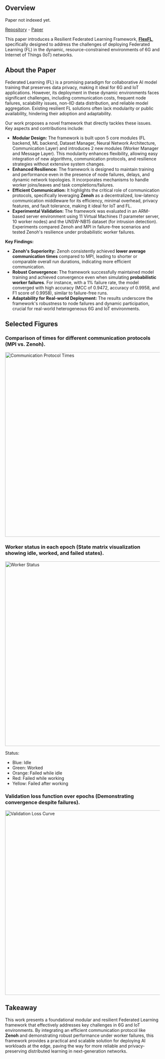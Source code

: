 ## Overview

<span class="text-xl text-orange-300"> Paper not indexed yet. </span>

[Repository](https://github.com/leoalmPT/FlexFL/tree/ICCT) - [Paper](/files/papers/icctfl2025/paper.pdf)

This paper introduces a Resilient Federated Learning Framework, [**FlexFL**](TODO), specifically designed to address the challenges of deploying Federated Learning (FL) in the dynamic, resource-constrained environments of 6G and Internet of Things (IoT) networks.

## About the Paper

Federated Learning (FL) is a promising paradigm for collaborative AI model training that preserves data privacy, making it ideal for 6G and IoT applications. However, its deployment in these dynamic environments faces significant challenges, including communication costs, frequent node failures, scalability issues, non-IID data distribution, and reliable model aggregation. Existing resilient FL solutions often lack modularity or public availability, hindering their adoption and adaptability.

Our work proposes a novel framework that directly tackles these issues. Key aspects and contributions include:

-   **Modular Design:** The framework is built upon 5 core modules (FL backend, ML backend, Dataset Manager, Neural Network Architecture, Communication Layer) and introduces 2 new modules (Worker Manager and Message Layer). This modularity enhances flexibility, allowing easy integration of new algorithms, communication protocols, and resilience strategies without extensive system changes.
-   **Enhanced Resilience:** The framework is designed to maintain training and performance even in the presence of node failures, delays, and dynamic network topologies. It incorporates mechanisms to handle worker joins/leaves and task completions/failures.
-   **Efficient Communication:** It highlights the critical role of communication protocols, specifically leveraging **Zenoh** as a decentralized, low-latency communication middleware for its efficiency, minimal overhead, privacy features, and fault tolerance, making it ideal for IoT and FL.
-   **Experimental Validation:** The framework was evaluated in an ARM-based server environment using 11 Virtual Machines (1 parameter server, 10 worker nodes) and the UNSW-NB15 dataset (for intrusion detection). Experiments compared Zenoh and MPI in failure-free scenarios and tested Zenoh's resilience under probabilistic worker failures.

**Key Findings:**
-   **Zenoh's Superiority:** Zenoh consistently achieved **lower average communication times** compared to MPI, leading to shorter or comparable overall run durations, indicating more efficient communication.
-   **Robust Convergence:** The framework successfully maintained model training and achieved convergence even when simulating **probabilistic worker failures**. For instance, with a 1% failure rate, the model converged with high accuracy (MCC of 0.9472, accuracy of 0.9958, and F1 score of 0.9958), similar to failure-free runs.
-   **Adaptability for Real-world Deployment:** The results underscore the framework's robustness to node failures and dynamic participation, crucial for real-world heterogeneous 6G and IoT environments.

## Selected Figures

### Comparison of times for different communication protocols (MPI vs. Zenoh).

<img src="/files/papers/icctfl2025/times.png" alt="Communication Protocol Times" width="600" />

### Worker status in each epoch (State matrix visualization showing idle, worked, and failed states).

<img src="/files/papers/icctfl2025/matrix.png" alt="Worker Status" width="600" />

Status:
- Blue: Idle
- Green: Worked
- Orange: Failed while idle
- Red: Failed while working
- Yellow: Failed after working

### Validation loss function over epochs (Demonstrating convergence despite failures).

<img src="/files/papers/icctfl2025/loss.png" alt="Validation Loss Curve" width="600" />

## Takeaway

This work presents a foundational modular and resilient Federated Learning framework that effectively addresses key challenges in 6G and IoT environments. By integrating an efficient communication protocol like **Zenoh** and demonstrating robust performance under worker failures, this framework provides a practical and scalable solution for deploying AI workloads at the edge, paving the way for more reliable and privacy-preserving distributed learning in next-generation networks.